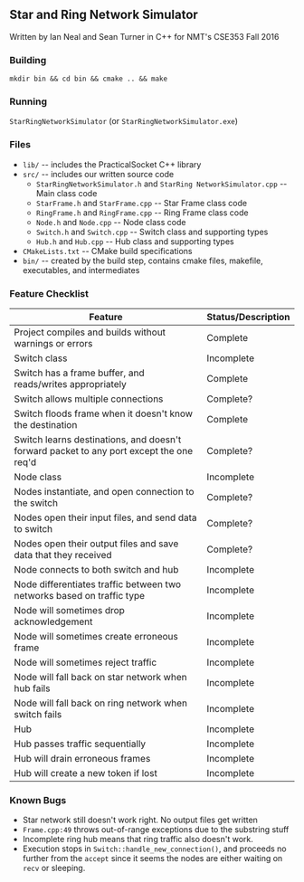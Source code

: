 ## Star and Ring Network Simulator

Written by Ian Neal and Sean Turner in C++ for NMT's CSE353 Fall 2016

### Building
`mkdir bin && cd bin && cmake .. && make`

### Running
`StarRingNetworkSimulator` (or `StarRingNetworkSimulator.exe`)

### Files
* `lib/` -- includes the PracticalSocket C++ library
* `src/` -- includes our written source code
  * `StarRingNetworkSimulator.h` and `StarRing
  NetworkSimulator.cpp` -- Main class code
  * `StarFrame.h` and `StarFrame.cpp` -- Star Frame class code
  * `RingFrame.h` and `RingFrame.cpp` -- Ring Frame class code
  * `Node.h` and `Node.cpp` -- Node class code
  * `Switch.h` and `Switch.cpp` -- Switch class and supporting types
  * `Hub.h` and `Hub.cpp` -- Hub class and supporting types
* `CMakeLists.txt` -- CMake build specifications
* `bin/` -- created by the build step, contains cmake files, makefile, executables, and intermediates

### Feature Checklist

| Feature                                                                                    | Status/Description           |
| ------------------------------------------------------------------------------------------ | ---------------------------- |
| Project compiles and builds without warnings or errors                                     | Complete                     |
| Switch class                                                                               | Incomplete                   |
| Switch has a frame buffer, and reads/writes appropriately                                  | Complete                     |
| Switch allows multiple connections                                                         | Complete?                    |
| Switch floods frame when it doesn't know the destination                                   | Complete                     |
| Switch learns destinations, and doesn't forward packet to any port except the one req'd    | Complete?                    |
| Node class                                                                                 | Incomplete                   |
| Nodes instantiate, and open connection to the switch                                       | Complete?                    |
| Nodes open their input files, and send data to switch                                      | Complete?                    |
| Nodes open their output files and save data that they received                             | Complete?                    |
| Node connects to both switch and hub                                                       | Incomplete                   |
| Node differentiates traffic between two networks based on traffic type                     | Incomplete                   |
| Node will sometimes drop acknowledgement                                                   | Incomplete                   |
| Node will sometimes create erroneous frame                                                 | Incomplete                   |
| Node will sometimes reject traffic                                                         | Incomplete                   |
| Node will fall back on star network when hub fails                                         | Incomplete                   |
| Node will fall back on ring network when switch fails                                      | Incomplete                   | 
| Hub                                                                                        | Incomplete                   |
| Hub passes traffic sequentially                                                            | Incomplete                   |
| Hub will drain erroneous frames                                                            | Incomplete                   |
| Hub will create a new token if lost                                                        | Incomplete                   |

### Known Bugs
* Star network still doesn't work right. No output files get written
* `Frame.cpp:49` throws out-of-range exceptions due to the substring stuff
* Incomplete ring hub means that ring traffic also doesn't work.
* Execution stops in `Switch::handle_new_connection()`, and proceeds no further from the `accept` since it seems the nodes are either waiting on `recv` or sleeping.